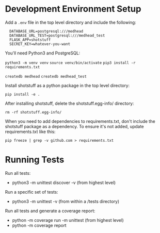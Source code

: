 Development Environment Setup
=============================

Add a `.env` file in the top level directory and include the following:
```
  DATABASE_URL=postgresql:///medhead
  DATABASE_URL_TEST=postgresql:///medhead_test
  FLASK_APP=shotstuff
  SECRET_KEY=whatever-you-want
```

You'll need Python3 and PostgreSQL:

  `python3 -m venv venv`
  `source venv/bin/activate`
  `pip3 install -r requirements.txt`

  `createdb medhead`
  `createdb medhead_test`

Install shotstuff as a python package in the top level directory:

  `pip install -e .`

After installing shotstuff, delete the shotstuff.egg-info/ directory:

  `rm -rf shotstuff.egg-info/`

When you need to add dependencies to requirements.txt, don't include the
shotstuff package as a dependency. To ensure it's not added, update
requirements.txt like this:

  `pip freeze | grep -v github.com > requirements.txt`

Running Tests
=============

Run all tests:
- python3 -m unittest discover -v (from highest level)

Run a specific set of tests:
- python3 -m unittest -v (from within a /tests directory)

Run all tests and generate a coverage report:
- python -m coverage run -m unittest (from highest level)
- python -m coverage report